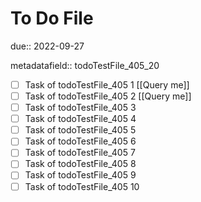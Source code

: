 # To Do File

due:: 2022-09-27

metadatafield:: todoTestFile_405_20

- [ ] Task of todoTestFile_405 1 [[Query me]]
- [ ] Task of todoTestFile_405 2 [[Query me]]
- [ ] Task of todoTestFile_405 3
- [ ] Task of todoTestFile_405 4
- [ ] Task of todoTestFile_405 5
- [ ] Task of todoTestFile_405 6
- [ ] Task of todoTestFile_405 7
- [ ] Task of todoTestFile_405 8
- [ ] Task of todoTestFile_405 9
- [ ] Task of todoTestFile_405 10